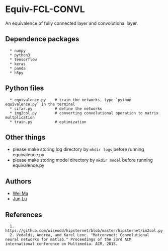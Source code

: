 # Equiv-FCL-CONVL

An equivalence of fully connected layer and convolutional layer.

## Dependence packages

```
  * numpy
  * python3
  * tensorflow
  * keras
  * panda
  * h5py
```
  
## Python files

```
  * equivalence.py    # train the networks, type `python equivalence.py` in the terminal
  * cifar.py          # define the networks
  * img2col.py        # converting convolutional operation to matrix multplication
  * train.py          # optimization
```

## Other things

- please make storing log directory by `mkdir logs` before running equivalence.py
- please make storing model directory by `mkdir model` before running equivalence.py
  
## Authors

- [Wei Ma](https://github.com/Marvinmw)
- [Jun Lu](https://github.com/junlulocky)

## References

```
  1. https://github.com/wiseodd/hipsternet/blob/master/hipsternet/im2col.py
  2. Vedaldi, Andrea, and Karel Lenc. "Matconvnet: Convolutional neural networks for matlab." Proceedings of the 23rd ACM   international conference on Multimedia. ACM, 2015.
```
